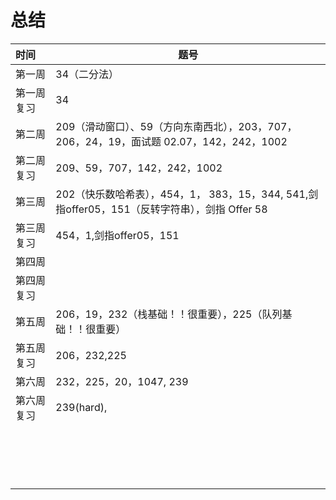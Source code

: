 # 总结

| 时间       | 题号                                                         |
| :--------- | ------------------------------------------------------------ |
| 第一周     | 34（二分法）                                                 |
| 第一周复习 | 34                                                           |
| 第二周     | 209（滑动窗口）、59（方向东南西北），203，707，206，24，19，面试题 02.07，142，242，1002 |
| 第二周复习 | 209、59，707，142，242，1002                                 |
| 第三周     | 202（快乐数哈希表），454，1， 383，15，344, 541,剑指offer05，151（反转字符串），剑指 Offer 58 |
| 第三周复习 | 454，1,剑指offer05，151                                      |
| 第四周     |                                                              |
| 第四周复习 |                                                              |
| 第五周     | 206，19，232（栈基础！！很重要），225（队列基础！！很重要）  |
| 第五周复习 | 206，232,225                                                 |
| 第六周     | 232，225，20，1047, 239                                      |
| 第六周复习 | 239(hard),                                                   |
|            |                                                              |
|            |                                                              |
|            |                                                              |
|            |                                                              |
|            |                                                              |
|            |                                                              |
|            |                                                              |
|            |                                                              |
|            |                                                              |
|            |                                                              |
|            |                                                              |
|            |                                                              |
|            |                                                              |
|            |                                                              |
|            |                                                              |
|            |                                                              |
|            |                                                              |

